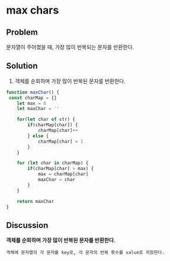 # max chars

## Problem

문자열이 주어졌을 때, 가장 많이 반복되는 문자를 반환한다.

## Solution

1. 객체를 순회하며 가장 많이 반복된 문자를 반환한다.

```javascript
function maxChar() {
 const charMap = {}
    let max = 0
    let maxChar = ''

    for(let char of str) {
        if(charMap[char]) {
            charMap[char]++
        } else {
            charMap[char] = 1
        }
    }

    for (let char in charMap) {
        if(charMap[char] > max) {
            max = charMap[char]
            maxChar = char
        }
    }

    return maxChar
}
```

## Discussion

**객체를 순회하며 가장 많이 반복된 문자를 반환한다.**

    객체에 문자열의 각 문자를 key로, 각 문자의 반복 횟수를 value로 저장한다.
